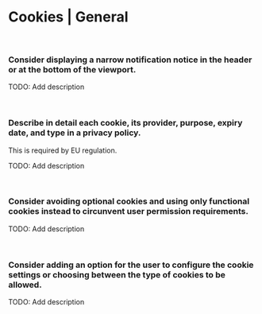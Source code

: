 # Cookies | General
<br>


### Consider displaying a narrow notification notice in the header or at the bottom of the viewport.

TODO: Add description

<br>


### Describe in detail each cookie, its provider, purpose, expiry date, and type in a privacy policy.

This is required by EU regulation.

TODO: Add description

<br>


### Consider avoiding optional cookies and using only functional cookies instead to circunvent user permission requirements.

TODO: Add description

<br>


### Consider adding an option for the user to configure the cookie settings or choosing between the type of cookies to be allowed.

TODO: Add description

<br>

